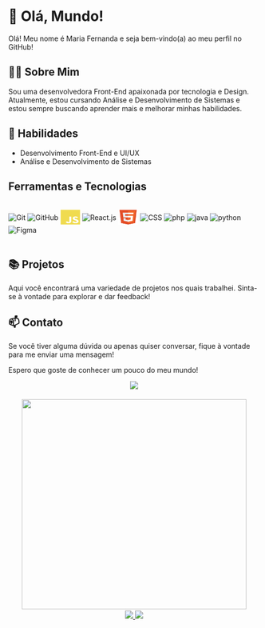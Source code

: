 # 🖖 Olá, Mundo!

Olá! Meu nome é Maria Fernanda e seja bem-vindo(a) ao meu perfil no GitHub!

## 👩‍💻 Sobre Mim

Sou uma desenvolvedora Front-End apaixonada por tecnologia e Design. Atualmente, estou cursando Análise e Desenvolvimento de Sistemas e estou sempre buscando aprender mais e melhorar minhas habilidades.

## 🚀 Habilidades

- Desenvolvimento Front-End e UI/UX
- Análise e Desenvolvimento de Sistemas
  
## Ferramentas e Tecnologias
<div align="left"><br>
<img align="center"  alt="Git" height="30" width="40" src="https://cdn.jsdelivr.net/gh/devicons/devicon/icons/git/git-original.svg" />  
<img align="center"  alt="GitHub" height="30" width="40"src="https://cdn.jsdelivr.net/gh/devicons/devicon/icons/github/github-original.svg" />
<img align="center" alt="Js" height="30" width="40" src="https://raw.githubusercontent.com/devicons/devicon/master/icons/javascript/javascript-plain.svg">
<img align="center" alt="React.js" height="30" width="40"src="https://cdn.jsdelivr.net/gh/devicons/devicon/icons/react/react-original.svg" />       
<img align="center" alt="HTML" height="30" width="40" src="https://raw.githubusercontent.com/devicons/devicon/master/icons/html5/html5-original.svg">
<img align="center"  alt="CSS" height="30" width="40" src="https://cdn.jsdelivr.net/gh/devicons/devicon/icons/css3/css3-original.svg" />
<img align="center"  alt="php" height="30" width="40" src="https://cdn.jsdelivr.net/gh/devicons/devicon/icons/php/php-plain.svg" />
<img align="center"  alt="java" height="30" width="40"  src="https://cdn.jsdelivr.net/gh/devicons/devicon/icons/java/java-original-wordmark.svg" />
<img  align="center"  alt="python" height="30" width="40"  src="https://cdn.jsdelivr.net/gh/devicons/devicon/icons/python/python-original-wordmark.svg" />         
<img align="center"  alt="Figma" height="30" width="40" src="https://cdn.jsdelivr.net/gh/devicons/devicon/icons/figma/figma-original.svg" />
</div>
<br>

## 📚 Projetos

Aqui você encontrará uma variedade de projetos nos quais trabalhei. Sinta-se à vontade para explorar e dar feedback!

## 📫 Contato

Se você tiver alguma dúvida ou apenas quiser conversar, fique à vontade para me enviar uma mensagem!

Espero que goste de conhecer um pouco do meu mundo!
</div>


 
<div align="center"> 
  <a href="https://www.linkedin.com/in/mafers" target="_blank"><img src="https://img.shields.io/badge/-LinkedIn-%230077B5?style=for-the-badge&logo=linkedin&logoColor=white" target="_blank"></a> 

 
</div>


 
<div align="center" style="display: inline_block"><br>
<img height="420" width="450"  src ="https://user-images.githubusercontent.com/90789503/194968410-b4e03c62-1e9a-4eae-b82e-fcd61bfa3382.png"/>

</div>

<div align="center">
  <a href="https://github.com/MaferRs">
  <img height="160em" src="https://github-readme-stats.vercel.app/api?username=MaferRs&show_icons=true&theme=dracula&include_all_commits=true&count_private=true"/>
  <img height="160em" src="https://github-readme-stats.vercel.app/api/top-langs/?username=MaferRs&layout=compact&langs_count=7&theme=dracula"/>
</div>




